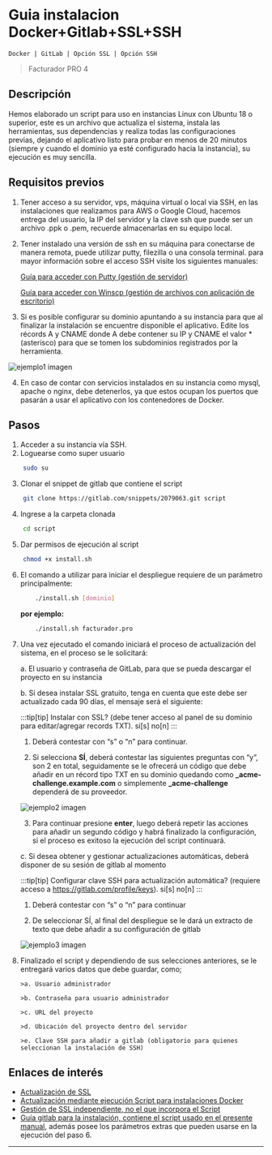 # Guia instalacion Docker+Gitlab+SSL+SSH

`Docker | GitLab | Opción SSL | Opción SSH`

> Facturador PRO 4

## Descripción

Hemos elaborado un script para uso en instancias Linux con Ubuntu 18 o superior, este es un archivo que actualiza el sistema, instala las herramientas, sus dependencias y realiza todas las configuraciones previas, dejando el aplicativo listo para probar en menos de 20 minutos (siempre y cuando el dominio ya esté configurado hacia la instancia), su ejecución es muy sencilla.

## Requisitos previos

1.  Tener acceso a su servidor, vps, máquina virtual o local via SSH, en las instalaciones que realizamos para AWS o Google Cloud, hacemos entrega del usuario, la IP del servidor y la clave ssh que puede ser un archivo .ppk o .pem, recuerde almacenarlas en su equipo local.

2.  Tener instalado una versión de ssh en su máquina para conectarse de manera remota, puede utilizar putty, filezilla o una consola terminal. para mayor información sobre el acceso SSH visite los siguientes manuales:

    [Guía para acceder con Putty (gestión de servidor)](https://docs.google.com/document/d/1PmQejvNd_dkXVm8DPUYlQTag0wvES46tMpxX3MPhkNY/edit#heading=h.nezjsyganf1w)

    [Guía para acceder con Winscp (gestión de archivos con aplicación de escritorio)](https://docs.google.com/document/d/1Xpri2102N4b5C-dG-FVPXW5ZWjEz5S4iDjpvl7Zwq2E/edit#heading=h.nezjsyganf1w)

3.  Si es posible configurar su dominio apuntando a su instancia para que al finalizar la instalación se encuentre disponible el aplicativo. Edite los récords A y CNAME donde A debe contener su IP y CNAME el valor \* (asterisco) para que se tomen los subdominios registrados por la herramienta.

![ejemplo1 imagen](/img/guide1/guide1-ejemplo1.png)

4.  En caso de contar con servicios instalados en su instancia como mysql, apache o nginx, debe detenerlos, ya que estos ocupan los puertos que pasarán a usar el aplicativo con los contenedores de Docker.

## Pasos

1.  Acceder a su instancia vía SSH.
2.  Loguearse como super usuario

```bash
    sudo su
```

3.  Clonar el snippet de gitlab que contiene el script

```bash
    git clone https://gitlab.com/snippets/2079063.git script
```

4.  Ingrese a la carpeta clonada

```bash
    cd script
```

5.  Dar permisos de ejecución al script

```bash
    chmod +x install.sh
```

6.  El comando a utilizar para iniciar el despliegue requiere de un parámetro principalmente:

    ```bash
        ./install.sh [dominio]
    ```

    **por ejemplo:**

    ```bash
        ./install.sh facturador.pro
    ```

7.  Una vez ejecutado el comando iniciará el proceso de actualización del sistema, en el proceso se le solicitará:

    a. El usuario y contraseña de GitLab, para que se pueda descargar el proyecto en su instancia

    b. Si desea instalar SSL gratuito, tenga en cuenta que este debe ser actualizado cada 90 días, el mensaje será el siguiente:

    :::tip[tip]
    Instalar con SSL? (debe tener acceso al panel de su dominio para editar/agregar records TXT). si[s] no[n]
    :::

    1. Deberá contestar con “s” o “n” para continuar.

    2. Si selecciona **SÍ**, deberá contestar las siguientes preguntas con “y”, son 2 en total, seguidamente se le ofrecerá un código que debe añadir en un récord tipo TXT en su dominio quedando como **\_acme-challenge.example.com** o simplemente **\_acme-challenge** dependerá de su proveedor.

    ![ejemplo2 imagen](/img/guide1/guide1-ejemplo2.png)

    3. Para continuar presione **enter**, luego deberá repetir las acciones para añadir un segundo código y habrá finalizado la configuración, si el proceso es exitoso la ejecución del script continuará.

    c. Si desea obtener y gestionar actualizaciones automáticas, deberá disponer de su sesión de gitlab al momento

    :::tip[tip]
    Configurar clave SSH para actualización automática? (requiere acceso a https://gitlab.com/profile/keys). si[s] no[n]
    :::

    1. Deberá contestar con “s” o “n” para continuar

    2. De seleccionar SÍ, al final del despliegue se le dará un extracto de texto que debe añadir a su configuración de gitlab

    ![ejemplo3 imagen](/img/guide1/guide1-ejemplo3.png)

8.  Finalizado el script y dependiendo de sus selecciones anteriores, se le entregará varios datos que debe guardar, como;

        >a. Usuario administrador

        >b. Contraseña para usuario administrador

        >c. URL del proyecto

        >d. Ubicación del proyecto dentro del servidor

        >e. Clave SSH para añadir a gitlab (obligatorio para quienes seleccionan la instalación de SSH)

## Enlaces de interés

- [Actualización de
  SSL](https://gitlab.com/b.mendoza/facturadorpro3/-/snippets/1955372)
- [Actualización mediante ejecución Script para instalaciones
  Docker](https://gitlab.com/b.mendoza/facturadorpro3/-/wikis/Script-Update-Docker)
- [Gestión de SSL independiente, no el que incorpora el
  Script](https://docs.google.com/document/d/1D87YJ9fq9yHiAauu6SGVugiC3m_i42DrFUt6VKYXuDI/edit#heading=h.5gkh9djmh9b)
- [Guía gitlab para la instalación, contiene el script usado en el
  presente
  manual](https://gitlab.com/b.mendoza/facturadorpro3/-/snippets/1971490),
  además posee los parámetros extras que pueden usarse en la ejecución
  del paso 6.

---
